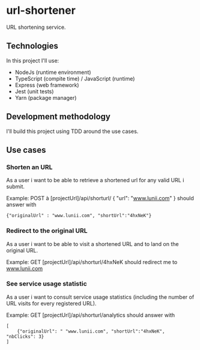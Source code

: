 # url-shortener
URL shortening service.

## Technologies
In this project I'll use:
- NodeJs (runtime environment)
- TypeScript (compite time) / JavaScript (runtime)
- Express (web framework)
- Jest (unit tests)
- Yarn (package manager)

## Development methodology
I'll build this project using TDD around the use cases.

## Use cases
### Shorten an URL
As a user i want to be able to retrieve a shortened url for any valid URL i submit.

Example:
POST à [projectUrl]/api/shorturl/ { "url": "www.lunii.com" }
should answer with 
```language=javascript
{"originalUrl" : "www.lunii.com", "shortUrl":"4hxNeK"}
```

### Redirect to the original URL
As a user i want to be able to visit a shortened URL and to land on the original URL.

Example:
GET [projectUrl]/api/shorturl/4hxNeK
should redirect me to www.lunii.com

### See service usage statistic
As a user i want to consult service usage statistics (including the number of URL visits for every registered URL).

Example:
GET [projectUrl]/api/shorturl/analytics
should answer with 
```language=javascript
[
    {"originalUrl": " "www.lunii.com", "shortUrl":"4hxNeK", "nbClicks": 3}
]
```
